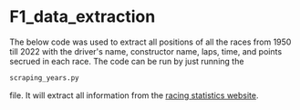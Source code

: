# F1_data_extraction

The below code was used to extract all positions of all the races from 1950 till 2022 with the driver's name, constructor name, laps, time, and points secrued in each race. The code can be run by just running the 
```sh
scraping_years.py
```
file. It will extract all information from the [racing statistics website](https://www.racing-statistics.com/en/seasons). 
